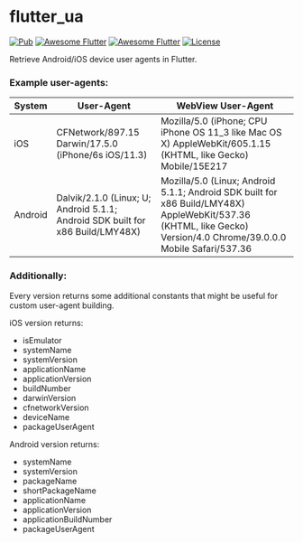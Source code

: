 # flutter_ua

[![Pub](https://img.shields.io/pub/v/flutter_ua.svg)](https://pub.dartlang.org/packages/flutter_ua)
[![Awesome Flutter](https://img.shields.io/badge/Awesome-Flutter-blue.svg?longCache=true&style=flat-square)]()
[![Awesome Flutter](https://img.shields.io/badge/Platform-Android_iOS-blue.svg?longCache=true&style=flat-square)]()
[![License](https://img.shields.io/badge/License-MIT-blue.svg)](/LICENSE)

Retrieve Android/iOS device user agents in Flutter.

### Example user-agents:

| System  | User-Agent                                                                     | WebView User-Agent                                                                                                                                                 |
| ------- | ------------------------------------------------------------------------------ | ------------------------------------------------------------------------------------------------------------------------------------------------------------------ |
| iOS     | CFNetwork/897.15 Darwin/17.5.0 (iPhone/6s iOS/11.3)                            | Mozilla/5.0 (iPhone; CPU iPhone OS 11_3 like Mac OS X) AppleWebKit/605.1.15 (KHTML, like Gecko) Mobile/15E217                                                      |
| Android | Dalvik/2.1.0 (Linux; U; Android 5.1.1; Android SDK built for x86 Build/LMY48X) | Mozilla/5.0 (Linux; Android 5.1.1; Android SDK built for x86 Build/LMY48X) AppleWebKit/537.36 (KHTML, like Gecko) Version/4.0 Chrome/39.0.0.0 Mobile Safari/537.36 |

### Additionally:

Every version returns some additional constants that might be useful for custom user-agent building.

iOS version returns:

- isEmulator
- systemName
- systemVersion
- applicationName
- applicationVersion
- buildNumber
- darwinVersion
- cfnetworkVersion
- deviceName
- packageUserAgent

Android version returns:

- systemName
- systemVersion
- packageName
- shortPackageName
- applicationName
- applicationVersion
- applicationBuildNumber
- packageUserAgent
